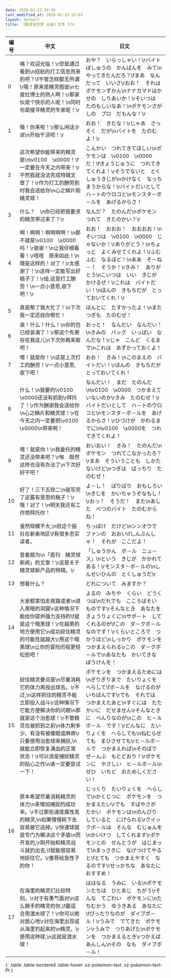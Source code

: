 ```yaml
---
date: 2020-02-23 20:56
last_modified_at: 2020-02-23 22:03
layout: default
title: 《精灵宝可梦 白金》文本 574
---
```

| 编号 | 中文 | 日文 |
| ---- | ---- | ---- |
| 0 | 咦？欢迎光临！\r您是通过看到\n招贴的打工信息而来的吧？\f不管怎样都无所谓\r哦！原来是精灵图鉴\n七度灶博士的熟人啊！\r那家伙是个快乐的人呢！\n同时也是搜寻精灵的专家呢！\r | おや？　いらっしゃい！\rバイトぼしゅうの　かんばんを　みて\nやってきたんだろ？\fまあ　なんだって　いいさ\rおお！　それは　ポケモンずかん\nナナカマドはかせの　しりあいか！\rそいつは　たのもしいなあ！\nポケモンさがしの　プロ　だもんな！\r |
| 1 | 哦！你来啦！\r那么闲话少说\n开始干活吧！\r | おお！　きたな！\rじゃあ　さっそく　だが\nバイトを　たのむよ！\r |
| 2 | 这次希望你能带来的精灵是\n\v0100　\x0000！\f一定要在今天之内带来！\r不然我就没法完成特辑文章了！\r作为打工的酬劳到时我会送给你\n心之鳞片和精灵球！ | こんかい　つれてきてほしい\nポケモンは　\v0100　\x0000　だ！\fきょうじゅうに　つれてきてくれよ！\rそうでないと　とくしゅうきじが\nかけなく　なっちまうからな！\rバイトだいとして　ハ－トのウロコと\nモンスタ－ボ－ルを　あげるからさ！ |
| 3 | 什么？　\n你已经把我要求的精灵带过来了？\r | なんだ？　たのんだ\nポケモン　つれて　きたのかい？\r |
| 4 | 啊！啊啊！啊啊啊啊！\n那不就是\v0100　\x0000吗！\r谢谢！\n让我仔细看看！\r唔唔　原来如此！\n哦是这样的！对了！\r太感谢了！\n这样一定能写出好稿子了！\r给,这是打工酬劳！\n一点小意思,收下吧！\r | おお！　おおお！　おおおお！\nそいつは　\v0100　\x0000　じゃないか！\rありがとう！\nちょっと　よくみせてくれよ！\rふむふむ　なるほど！\nああ　そ－ね－！　そうか！\rきみ！　ありがとう\nこいつは　いい　きじが　かけるぜ！\rこれは　バイトだい！\nほんの　きもちだが　とっておいてくれ！\r |
| 5 | 真是帮了我大忙了！\n下次我一定还找你帮忙！ | ほんとに　たすかったよ！\nまた　つぎも　たのむぜ！ |
| 6 | 诶！什么！什么！\n你的包已经装满了！\r那这个先寄存在我这儿\n下次你再来取吧！ | おっと！　なんだい　なんだい！\nきみの　バッグ　いっぱい　なんだな！\rじゃ　こんど　くるまで\nこれは　あずかっておくよ！ |
| 7 | 喂！就是你！\n这是上次打工的酬劳！\r一点小意思,收下吧！ | おお！　きみ！\nこのまえの　バイトだい！\rほんの　きもちだが　とっておいてくれ！ |
| 8 | 什么！\n我要的\v0100　\x0000还没有抓到\r拜托了！\r作为酬谢我会送给你\n心之鳞片和精灵球！\r在今天之内一定要把\v0100　\x0000\n带来啊！ | なんだい！　まだ　たのんだ\n\v0100　\x0000　つかまえていないのか\rきみ　たのむぜ！\rバイトだいとして　ハ－トのウロコと\nモンスタ－ボ－ルを　あげるからさ！\rひづけが　かわるまでに\n\v0100　\x0000を　つれてきてくれよ！ |
| 9 | 喂！就是你！\n我委托的精灵还没带来吧？\r唉　既然这样也没有办法了\n下次好好干吧！ | おいおい！　きみ！　たのんだ\nポケモン　つれてこなかったろ？\rまあ　そういうことも　しかたないけど\nつぎは　ばっちり　たのむぜ！ |
| 10 | 好了！三下五除二\n就写完了这篇有意思的稿子！\r哦！对了！\n明天我还有工作想拜托你！ | よ－し！　ばりばり　おもしろい\nきじを　かいちゃうぞなもし！\rおっ！　そうだ！　また\nあした　べつのバイト　たのむからね！ |
| 11 | 虽然规模不大,\n但这个报社在新奥地区\f有很多忠实读者。 | ちっぽけ　だけど\nシンオウで　ファンの　おおい\fしんぶんしゃ！　それが　ここだよ！ |
| 12 | 登着题为\n「周刊　精灵球　新闻」的文章！\r这是关于精灵球新产品的特辑。\r | 「しゅうかん　ボ－ル　ニュ－ス」\nという　きじが　かかれてある！\rモンスタ－ボ－ルの\nしんせいひんの　とくしゅうだ\r |
| 13 | 想看什么？ | どれについて　みますか？ |
| 14 | 大家都害怕走夜路或者\n进入黑暗的洞窟\r这种情况下能给你提供强力支持的\f就是这个暗黑球！\r在越黑的地方使用它\n成功捉住精灵的可能性就越大\r用这个暗黑球\n让你的冒险历程更轻松些吧！ | よるの　みちや　くらい　どうくつは\nだれでも　こころぼそい　ものです\rそんなとき　あなたを　きょうりょくに\nサポ－ト　してくれるのが\fこの　ダ－クボ－ル　なのです！\rくらいところで　つかうほど\nしっかり　ポケモンを　つかまえられる\rこの　ダ－クボ－ルで\nあなたも　かいてきな　ぼうけんを！ |
| 15 | 捉住精灵要点是\n尽量消耗它的体力再投出球去。\r不过,\n这样抓住的精灵不能立即投入战斗\r这种情况下它能方便解决你的问题\n那就是这个治愈球！\r不管精灵在被抓到之前\n体力剩多少、有没有被催眠或麻痹\r只要使用治愈球来捕捉,\n就能立即恢复满血的正常状态！\r可以说是捕捉精灵的贴心之作\n请一定要尝试一下！ | ポケモンを　つかまえるためには\nぎりぎりまで　たいりょくを　へらして\fボ－ルを　なげるのが　いちばんです\rでも　それでは　つかまえたあと\nすぐには　たたかいに　だせません\rそんなときに　べんりなのが\nこの　ヒ－ルボ－ル　です！\rどんなに　たいりょくを　へらしても\nねむらせても　まひさせても\rヒ－ルボ－ルで　つかまえれば\nそのばで　ぜ－んぶ　もとどおり！\rポケモンに　やさしい　ヒ－ルボ－ル\nぜひ　いちど　おためしください！ |
| 16 | 原本希望尽量消耗精灵的体力\n来增加捕捉的成功率。\r不过那些速度属性高的精灵,\n如果慢慢耗下去容易被它逃掉。\r快速球就是专门为解决这个矛盾\n而开发的,\r刚开始和精灵战斗就扔出去,\f就能很容易地捉住它。\r推荐给急性子的你！ | じっくり　たいりょくを　へらして\nかくじつに　ポケモンを　つかまえたい\rでも　すばやさが　たかい　ポケモンは\nのんびり　していると　にげられる\rクイックボ－ルは　そんな　むじゅんを\nかいけつ　してくれます\rポケモンとの　せんとうが　はじまって\nまっさきに　なげつけてやると\fとても　つかまえやすく　なるのです\rせっかちな　あなたに　おすすめ！ |
| 17 | 在海里的精灵们比较特别。\r对于有勇气面对\n这么棘手的精灵的你,\f最适合用潜水球了！\r你可以绝对放心地\r对在海里出现或从海里钓起来的\n精灵。\r使用这种球,\n这就是潜水球！ | ははなる　うみに　いる\nポケモンたちは　ひとあじ　ちがう\rそんな　てごわい　ポケモンに\nたちむかう　ゆうきある　あなたに\fぴったりなのが　ダイブボ－ル！\rうみで　でてきた　ポケモン\rうみで　つりあげた\nポケモンを　つかまえるとき\rつかえば　あんしん\nその　なも　ダイブボ－ル！ |
{: .table .table-bordered .table-hover .xz-pokemon-text .xz-pokemon-text-Pt }